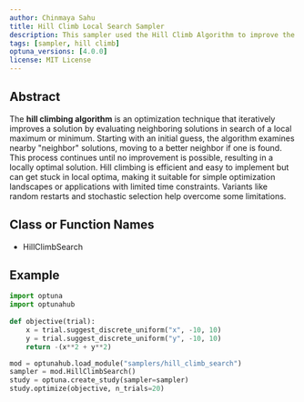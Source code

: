 ```yaml
---
author: Chinmaya Sahu
title: Hill Climb Local Search Sampler
description: This sampler used the Hill Climb Algorithm to improve the searching, by selecting the best neighbors and moving in that direction.
tags: [sampler, hill climb]
optuna_versions: [4.0.0]
license: MIT License
---
```


## Abstract

The **hill climbing algorithm** is an optimization technique that iteratively improves a solution by evaluating neighboring solutions in search of a local maximum or minimum. Starting with an initial guess, the algorithm examines nearby "neighbor" solutions, moving to a better neighbor if one is found. This process continues until no improvement is possible, resulting in a locally optimal solution. Hill climbing is efficient and easy to implement but can get stuck in local optima, making it suitable for simple optimization landscapes or applications with limited time constraints. Variants like random restarts and stochastic selection help overcome some limitations.

## Class or Function Names

- HillClimbSearch

## Example

```python
import optuna
import optunahub
   
def objective(trial):
    x = trial.suggest_discrete_uniform("x", -10, 10)
    y = trial.suggest_discrete_uniform("y", -10, 10)
    return -(x**2 + y**2)

mod = optunahub.load_module("samplers/hill_climb_search")
sampler = mod.HillClimbSearch()
study = optuna.create_study(sampler=sampler)
study.optimize(objective, n_trials=20)
```
